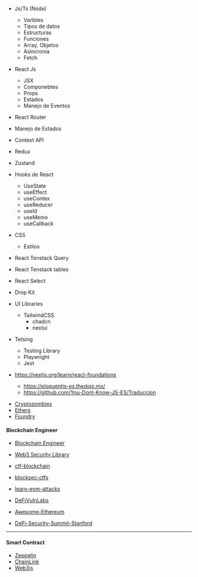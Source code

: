 - Js/Ts (Node)
  - Varibles
  - Tipos de datos
  - Estructuras
  - Funciones
  - Array, Objetos
  - Asincronia
  - Fetch
    
- React Js
  - JSX
  - Componebtes
  - Props
  - Estados
  - Manejo de Eventos

- React Router
- Manejo de Estados
- Context API
- Redux
- Zustand

- Hooks de React
  - UseState
  - useEffect
  - useContex
  - useReducer
  - useId
  - useMemo
  - useCallback

- CSS
  - Estilos 
 
- React Tenstack Query 
- React Tenstack tables 
- React Select
- Drop Kit 

- UI Libraries
  - TailwindCSS
    - chadcn
    - nextui

- Tetsing
  - Testing Library
  - Playwright
  - Jest   

- https://nextjs.org/learn/react-foundations

  - https://eloquentjs-es.thedojo.mx/
  - https://github.com/You-Dont-Know-JS-ES/Traduccion

* [Cryptozombies](https://cryptozombies.io/)
* [Ethers](https://docs.ethers.org/v5/)
* [Foundry](https://book.getfoundry.sh/)

#### Blockchain Engineer
* [Blockchain Engineer](https://github.com/FernandoFH/Journey-to-become-a-Blockchain-Engineer)
* [Web3 Security Library](https://github.com/FernandoFH/Web3-Security-Library)

* [ctf-blockchain](https://github.com/FernandoFH/ctf-blockchain)
* [blocksec-ctfs](https://github.com/FernandoFH/blocksec-ctfs)
* [learn-evm-attacks](https://github.com/FernandoFH/learn-evm-attacks)    
* [DeFiVulnLabs](https://github.com/FernandoFH/DeFiVulnLabs)
* [Awesome-Ethereum](https://github.com/FernandoFH/Awesome-Ethereum)
* [DeFi-Security-Summit-Stanford](https://github.com/FernandoFH/DeFi-Security-Summit-Stanford)
--- 
#### Smart Contract
* [Zeppelin](https://ethernaut.openzeppelin.com/)
* [ChainLink](https://chain.link/developer-resources)
* [Web3js](https://web3js.readthedocs.io/en/v1.3.4/)
